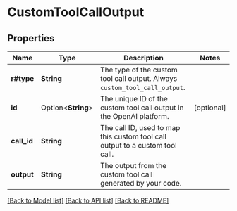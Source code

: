 # CustomToolCallOutput

## Properties

Name | Type | Description | Notes
------------ | ------------- | ------------- | -------------
**r#type** | **String** | The type of the custom tool call output. Always `custom_tool_call_output`.  | 
**id** | Option<**String**> | The unique ID of the custom tool call output in the OpenAI platform.  | [optional]
**call_id** | **String** | The call ID, used to map this custom tool call output to a custom tool call.  | 
**output** | **String** | The output from the custom tool call generated by your code.  | 

[[Back to Model list]](../README.md#documentation-for-models) [[Back to API list]](../README.md#documentation-for-api-endpoints) [[Back to README]](../README.md)


